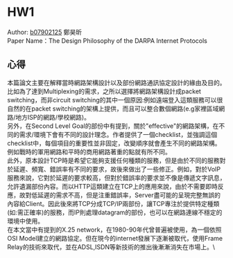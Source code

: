 # HW1
Author: [b07902125](mailto:b07902125@ntu.edu.tw) 鄭昊昕 \
Paper Name：The Design Philosophy of the DARPA Internet Protocols
## 心得
本篇論文主要在解釋當時網路架構設計以及部份網路通訊協定設計的緣由及目的。比如為了達到Multiplexing的需求，之所以選擇將網路架構設計成packet switching，而非circuit switching的其中一個原因:例如遠端登入這類服務可以很自然的在packet switching的架構上提供，而且可以整合數個網路(e.g家裡區域網路/地方ISP的網路/學校網路)。 \
另外，在Second Level Goal的部份中有提到，關於"effective"的網路架構，在不同的需求/環境下會有不同的設計理念。作者提供了一個checklist，並強調這個checklist中，每個項目的重要性並非固定，改變順序就會產生不同的網路架構。例如戰時的軍用網路和平時的商用網路著重的點就有所不同。 \
此外，原本設計TCP時是希望它能夠支援任何種類的服務，但是由於不同的服務對於延遲、頻寬、錯誤率有不同的要求，故後來做出了一些修正。例如，對於VoIP服務來說，它對於延遲的要求較高，但對於錯誤率的要求並不像是傳遞文字訊息，允許遺漏部份內容。而以HTTP這類建立在TCP上的應用來說，由於不需要即時反應，故對低延遲的需求不高，但是注重錯誤率，Server盡可能的呈現完整無誤的內容給Client。因此後來將TCP分成TCP/IP兩部份，讓TCP專注於提供特定種類(如:需正確率)的服務，而IP則處理datagram的部份，也可以在網路連線不穩定的環境中使用。\
在本文當中有提到的X.25 network，在1980-90年代曾普遍被使用，為一個依照OSI Model建立的網路協定。但在現今的internet發展下逐漸被取代，使用Frame Relay的技術來取代，並在ADSL,ISDN等新技術的推出後漸漸消失在市場上。\
